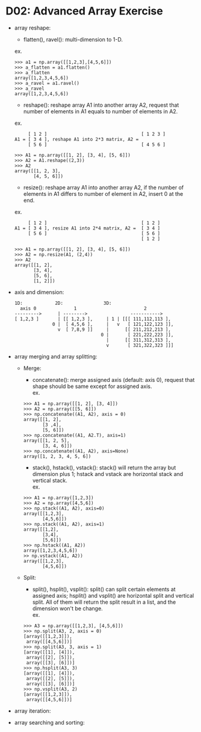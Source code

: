# D02: Advanced Array Exercise
*	array reshape:
	*	flatten(), ravel(): multi-dimension to 1-D.

	ex.
	```
	>>> a1 = np.array([[1,2,3],[4,5,6]])
	>>> a_flatten = a1.flatten()
	>>> a_flatten
	array([1,2,3,4,5,6])
	>>> a_ravel = a1.ravel()
	>>> a_ravel
	array([1,2,3,4,5,6])
	```
	*	reshape(): reshape array A1 into another array A2, request that number of elements in A1 equals to number of elements in A2.

	ex.
	```
	     [ 1 2 ]                                   [ 1 2 3 ]
	A1 = [ 3 4 ], reshape A1 into 2*3 matrix, A2 = 
	     [ 5 6 ]                                   [ 4 5 6 ]
	```

	```
	>>> A1 = np.array([[1, 2], [3, 4], [5, 6]])
	>>> A2 = A1.reshape((2,3))
	>>> A2
	array([[1, 2, 3],
		   [4, 5, 6]])
	```
	*	resize(): reshape array A1 into another array A2, if the number of elements in A1 differs to number of element in A2, insert 0 at the end.

	ex. 
	```
	     [ 1 2 ]                                   [ 1 2 ]
	A1 = [ 3 4 ], resize A1 into 2*4 matrix, A2 =  [ 3 4 ]
	     [ 5 6 ]                                   [ 5 6 ]
	                                               [ 1 2 ]
	```

	```
	>>> A1 = np.array([[1, 2], [3, 4], [5, 6]])
	>>> A2 = np.resize(A1, (2,4))
	>>> A2
	array([[1, 2],
		   [3, 4],
		   [5, 6],
		   [1, 2]])
	```
*	axis and dimension:
	```
	1D:            2D:               3D:
	  axis 0              1                         2
	--------->      | -------->                ----------->
	[ 1,2,3 ]       | [[ 1,2,3 ],     | 1 | [[[ 111,112,113 ],
	              0 |  [ 4,5,6 ],     |   v   [ 121,122,123 ]],
	                v  [ 7,8,9 ]]     |      [[ 211,212,213 ],
	                                0 |       [ 221,222,223 ]],
	                                  |      [[ 311,312,313 ],
	                                  v       [ 321,322,323 ]]]
	```
*	array merging and array splitting:
	*	Merge:
		*	concatenate(): merge assigned axis (default: axis 0), request that shape should be same except for assigned axis.<br>
		ex.
		```
		>>> A1 = np.array([[1, 2], [3, 4]])
		>>> A2 = np.array([[5, 6]])
		>>> np.concatenate((A1, A2), axis = 0)
		array([[1, 2],
			   [3 ,4],
			   [5, 6]])
		>>> np.concatenate((A1, A2.T), axis=1)
		array([[1, 2, 5],
       	       [3, 4, 6]])
		>>> np.concatenate((A1, A2), axis=None)
		array([1, 2, 3, 4, 5, 6])
		```

		*	stack(), hstack(), vstack(): stack() will return the array but dimension plus 1; hstack and vstack are horizontal stack and vertical stack.<br>
		ex.
		```
		>>> A1 = np.array([1,2,3])
		>>> A2 = np.array([4,5,6])
		>>> np.stack((A1, A2), axis=0)
		array([[1,2,3],
			   [4,5,6]])
		>>> np.stack((A1, A2), axis=1)
		array([[1,2],
			   [3,4],
			   [5,6]])
		>>> np.hstack((A1, A2))
		array([1,2,3,4,5,6])
		>> np.vstack((A1, A2))
		array([[1,2,3],
			   [4,5,6]])
		```

	*	Split:
		* split(), hsplit(), vsplit(): split() can split certain elements at assigned axis; hsplit() and vsplit() are horizontal split and vertical split. All of them will return the split result in a list, and the dimension won't be change.<br>
		ex.
		```
		>>> A3 = np.array([[1,2,3], [4,5,6]])
		>>> np.split(A3, 2, axis = 0)
		[array([[1,2,3]]),
		 array([[4,5,6]])]
		>>> np.split(A3, 3, axis = 1)
		[array([[1], [4]]),
		 array([[2], [5]]),
		 array([[3], [6]])]
		>>> np.hsplit(A3, 3)
		[array([[1], [4]]),
		 array([[2], [5]]),
		 array([[3], [6]])]
		>>> np.vsplit(A3, 2)
		[array([[1,2,3]]),
		 array([[4,5,6]])]
		```
*	array iteration:
*	array searching and sorting: